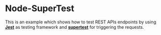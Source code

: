 # Node-SuperTest

This is an example which shows how to test REST APIs endpoints by using **[Jest](https://jestjs.io/)** as testing framework and **[supertest](https://www.npmjs.com/package/supertest)** for triggering the requests.
